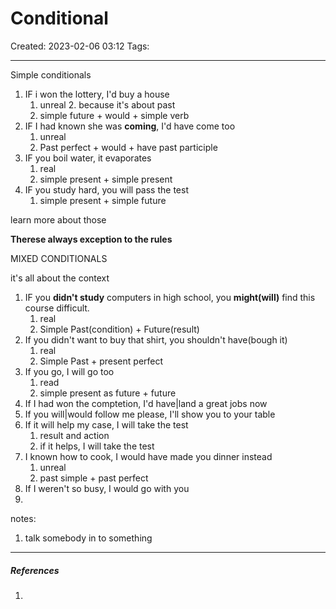 # Conditional
Created: 2023-02-06 03:12
Tags: 
____

Simple conditionals

1. IF i won the lottery, I'd buy a house
	1. unreal 
		2. because it's about past
	3. simple future + would + simple verb
3. IF I had known she was __coming__, I'd have come too
	1. unreal
	2. Past perfect + would + have past participle 
5. IF you boil water, it evaporates
	1. real
	2. simple present + simple present 
7. IF you study hard, you will pass the test
	1. simple present + simple future

learn more about those

__Therese always exception to the rules__

MIXED CONDITIONALS

it's all about the context


1. IF you __didn't study__ computers in high school, you __might(will)__ find this course difficult.
	1. real
	2. Simple Past(condition) + Future(result)
3. If you didn't want to buy that shirt, you shouldn't have(bough it)
	1. real
	2. Simple Past + present perfect 
5. If you go, I will go too
	1. read
	2. simple present as future + future
7.  If I had won the comptetion, I'd have|land a great jobs now 
8. If you will|would follow me please, I'll show you to your table
9. If it will help my case, I will take the test
	1. result and action
	2. if it helps, I will take the test
10. I known how to cook, I would have made you dinner instead
	1. unreal
	2. past simple + past perfect
11.   If I weren't so busy, I would go with you
12. 
notes:
1. talk somebody in to something
_____
##### References
1.

